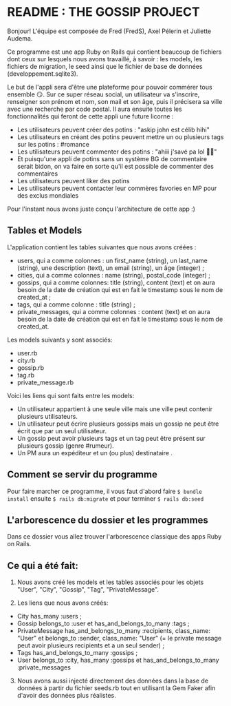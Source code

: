 # README : THE GOSSIP PROJECT

Bonjour! L'équipe est composée de Fred (FredS), Axel Pélerin et Juliette Audema. 

Ce programme est une app Ruby on Rails qui contient beaucoup de fichiers dont ceux sur lesquels nous avons travaillé, à savoir : les models, les fichiers de migration, le seed ainsi que le fichier de base de données (developpement.sqlite3).

Le but de l'appli sera d'être une plateforme pour pouvoir commérer tous ensemble 😏. Sur ce super réseau social, un utilisateur va s'inscrire, renseigner son prénom et nom, son mail et son âge, puis il précisera sa ville avec une recherche par code postal. Il aura ensuite toutes les fonctionnalités qui feront de cette appli une future licorne :
- Les utilisateurs peuvent créer des potins : "askip john est célib hihi"
- Les utilisateurs en créant des potins peuvent mettre un ou plusieurs tags sur les potins : #romance
- Les utilisateurs peuvent commenter des potins : "ahiii j'savé pa lol 💁‍♂️"
- Et puisqu'une appli de potins sans un système BG de commentaire serait bidon, on va faire en sorte qu'il est possible de commenter des commentaires
- Les utilisateurs peuvent liker des potins
- Les utilisateurs peuvent contacter leur commères favories en MP pour des exclus mondiales

Pour l'instant nous avons juste conçu l'architecture de cette app :)

## Tables et Models

L'application contient les tables suivantes que nous avons créées :
- users, qui a comme colonnes : un first_name (string), un last_name (string), une description (text), un email (string), un âge (integer) ;
- cities, qui a comme colonnes : name (string), postal_code (integer) ;
- gossips, qui a comme colonnes: title (string), content (text) et on aura besoin de la date de création qui est en fait le timestamp sous le nom de created_at ;
- tags, qui a comme colonne : title (string) ;
- private_messages, qui a comme colonnes : content (text) et on aura besoin de la date de création qui est en fait le timestamp sous le nom de created_at.

Les models suivants y sont associés:
- user.rb
- city.rb
- gossip.rb
- tag.rb
- private_message.rb

Voici les liens qui sont faits entre les models:
- Un utilisateur appartient à une seule ville mais une ville peut contenir plusieurs utilisateurs.
- Un utilisateur peut écrire plusieurs gossips mais un gossip ne peut être écrit que par un seul utilisateur. 
- Un gossip peut avoir plusieurs tags et un tag peut être présent sur plusieurs gossip (genre #rumeur). 
- Un PM aura un expéditeur et un (ou plus) destinataire . 


## Comment se servir du programme 

Pour faire marcher ce programme, il vous faut d'abord faire ```$ bundle install``` ensuite ```$ rails db:migrate``` et pour terminer ```$ rails db:seed```

## L'arborescence du dossier et les programmes

Dans ce dossier vous allez trouver l'arborescence classique des apps Ruby on Rails.


## Ce qui a été fait:

1) Nous avons créé les models et les tables associés pour les objets "User", "City", "Gossip", "Tag", "PrivateMessage".

2) Les liens que nous avons créés:
- City has_many :users ;
- Gossip belongs_to :user et has_and_belongs_to_many :tags ;
- PrivateMessage has_and_belongs_to_many :recipients, class_name: "User" et belongs_to :sender, class_name: "User" (= le private message peut avoir plusieurs recipients et a un seul sender) ;
- Tags has_and_belongs_to_many :gossips ;
-  User belongs_to :city, has_many :gossips et has_and_belongs_to_many :private_messages

3) Nous avons aussi injecté directement des données dans la base de données à partir du fichier seeds.rb tout en utilisant la Gem Faker afin d'avoir des données plus réalistes.
